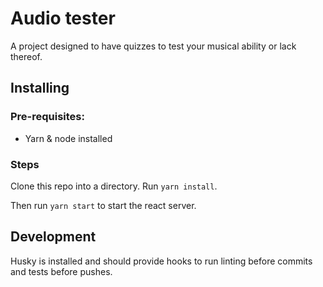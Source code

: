 # Audio tester

A project designed to have quizzes to test your musical ability or lack thereof.

## Installing

### Pre-requisites:
- Yarn & node installed

### Steps
Clone this repo into a directory. Run `yarn install`.

Then run `yarn start` to start the react server.

## Development

Husky is installed and should provide hooks to run linting before commits and tests before pushes.
